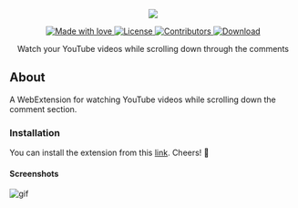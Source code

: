 <p align="center">
  <img src="https://s17.postimg.org/7m717j17j/logo-wide-small.png"">
</p>
<p align="center">
<a href="#">
    <img src="https://img.shields.io/badge/made%20with-love-E760A4.svg" alt="Made with love">
  </a>
<a href="https://opensource.org/licenses/MPL-2.0">
    <img src="https://img.shields.io/github/license/TheAdnan/focustube.svg" alt="License">
  </a>          
<a href="https://github.com/TheAdnan/focustube/graphs/contributors" target="_blank">
    <img src="https://img.shields.io/github/contributors/TheAdnan/focustube.svg" alt="Contributors">
  </a>
<a href="https://addons.mozilla.org/en-US/firefox/addon/focustube-extension/" target="_blank">
    <img src="https://img.shields.io/badge/Firefox-Addon-orange.svg" alt="Download">
  </a>
</p>
<p align="center">
Watch your YouTube videos while scrolling down through  the comments
</p>
             
## About
A WebExtension for watching YouTube videos while scrolling down the comment section.

### Installation
You can install the extension from this [link](https://addons.mozilla.org/en-US/firefox/addon/focustube-extension/). Cheers! :tulip:

#### Screenshots
![gif](https://i.imgur.com/HVInwzZ.gif)
